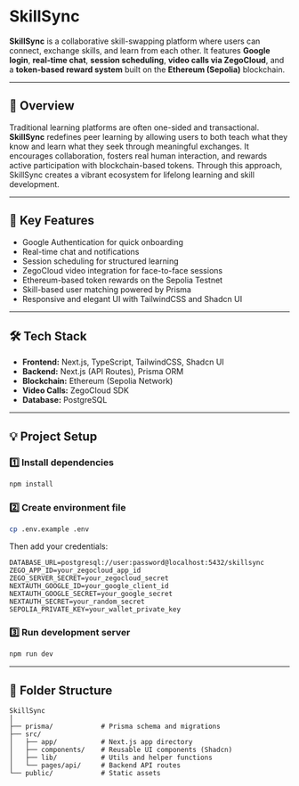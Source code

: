 
# SkillSync

**SkillSync** is a collaborative skill-swapping platform where users can connect, exchange skills, and learn from each other. It features **Google login**, **real-time chat**, **session scheduling**, **video calls via ZegoCloud**, and a **token-based reward system** built on the **Ethereum (Sepolia)** blockchain.

---

## 🌟 Overview

Traditional learning platforms are often one-sided and transactional. **SkillSync** redefines peer learning by allowing users to both teach what they know and learn what they seek through meaningful exchanges. It encourages collaboration, fosters real human interaction, and rewards active participation with blockchain-based tokens. Through this approach, SkillSync creates a vibrant ecosystem for lifelong learning and skill development.

---

## 🚀 Key Features

* Google Authentication for quick onboarding
* Real-time chat and notifications
* Session scheduling for structured learning
* ZegoCloud video integration for face-to-face sessions
* Ethereum-based token rewards on the Sepolia Testnet
* Skill-based user matching powered by Prisma
* Responsive and elegant UI with TailwindCSS and Shadcn UI

---

## 🛠️ Tech Stack

* **Frontend:** Next.js, TypeScript, TailwindCSS, Shadcn UI
* **Backend:** Next.js (API Routes), Prisma ORM
* **Blockchain:** Ethereum (Sepolia Network)
* **Video Calls:** ZegoCloud SDK
* **Database:** PostgreSQL

---

## 💡 Project Setup

### 1️⃣ Install dependencies

```bash
npm install
```

### 2️⃣ Create environment file

```bash
cp .env.example .env
```

Then add your credentials:

```
DATABASE_URL=postgresql://user:password@localhost:5432/skillsync
ZEGO_APP_ID=your_zegocloud_app_id
ZEGO_SERVER_SECRET=your_zegocloud_secret
NEXTAUTH_GOOGLE_ID=your_google_client_id
NEXTAUTH_GOOGLE_SECRET=your_google_secret
NEXTAUTH_SECRET=your_random_secret
SEPOLIA_PRIVATE_KEY=your_wallet_private_key
```

### 3️⃣ Run development server

```bash
npm run dev
```

---

## 📂 Folder Structure

```
SkillSync
│
├── prisma/            # Prisma schema and migrations
├── src/
│   ├── app/           # Next.js app directory
│   ├── components/    # Reusable UI components (Shadcn)
│   ├── lib/           # Utils and helper functions
│   └── pages/api/     # Backend API routes
└── public/            # Static assets
```



